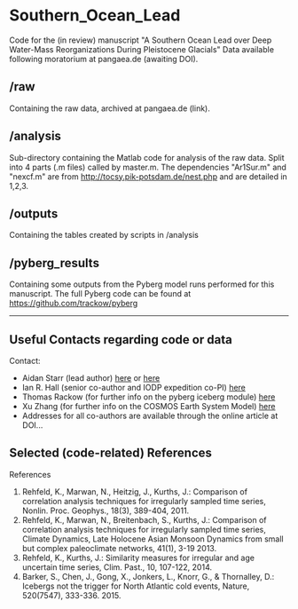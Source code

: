 # Southern_Ocean_Lead
Code for the (in review) manuscript "A Southern Ocean Lead over Deep Water-Mass Reorganizations During Pleistocene Glacials" Data available following moratorium at pangaea.de (awaiting DOI).

## /raw
Containing the raw data, archived at pangaea.de (link).

## /analysis
Sub-directory containing the Matlab code for analysis of the raw data. Split into 4 parts (.m files) called by master.m. The dependencies "Ar1Sur.m" and "nexcf.m" are from http://tocsy.pik-potsdam.de/nest.php and are detailed in 1,2,3.

## /outputs
Containing the tables created by scripts in /analysis

## /pyberg_results
Containing some outputs from the Pyberg model runs performed for this manuscript. The full Pyberg code can be found at https://github.com/trackow/pyberg



----
## Useful Contacts regarding code or data
Contact:
- Aidan Starr (lead author) [here](mailto:StarrA1@Cardiff.ac.uk) or [here](mailto:Aidan.M.Starr@gmail.com)
- Ian R. Hall (senior co-author and IODP expedition co-PI) [here](mailto:Hall@Cardiff.ac.uk)
- Thomas Rackow (for further info on the pyberg iceberg module) [here](mailto:rackow@awi.de)
- Xu Zhang (for further info on the COSMOS Earth System Model) [here](mailto:zhang@hotmailcom)
- Addresses for all co-authors are available through the online article at DOI...

## Selected (code-related) References
References
1. Rehfeld, K., Marwan, N., Heitzig, J., Kurths, J.: Comparison of correlation analysis techniques for irregularly sampled time series, Nonlin. Proc. Geophys., 18(3), 389-404, 2011.
2. Rehfeld, K., Marwan, N., Breitenbach, S., Kurths, J.: Comparison of correlation analysis techniques for irregularly sampled time series, Climate Dynamics, Late Holocene Asian Monsoon Dynamics from small but complex paleoclimate networks, 41(1), 3-19 2013.
3. Rehfeld, K., Kurths, J.: Similarity measures for irregular and age uncertain time series, Clim. Past., 10, 107-122, 2014.
4. Barker, S., Chen, J., Gong, X., Jonkers, L., Knorr, G., & Thornalley, D.: Icebergs not the trigger for North Atlantic cold events, Nature, 520(7547), 333-336. 2015.
